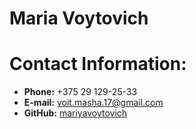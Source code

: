 # Maria Voytovich

# Contact Information:
 * **Phone:** +375 29 129-25-33
 * **E-mail:** voit.masha.17@gmail.com
 * **GitHub:** [mariyavoytovich](https://github.com/mariyavoytovich "GitHub Profile")



